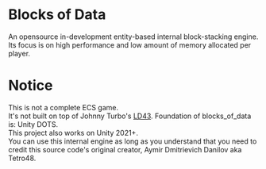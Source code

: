 # Blocks of Data

An opensource in-development entity-based internal block-stacking engine. Its focus is on high performance and low amount of memory allocated per player.

# Notice

This is not a complete ECS game. \
It's not built on top of Johnny Turbo's [LD43](https://github.com/JohnnyTurbo/LD43). Foundation of blocks_of_data is: Unity DOTS. \
This project also works on Unity 2021+. \
You can use this internal engine as long as you understand that you need to credit this source code's original creator, Aymir Dmitrievich Danilov aka Tetro48.